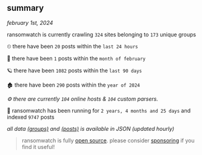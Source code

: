 
## summary
_february 1st, 2024_

ransomwatch is currently crawling `324` sites belonging to `173` unique groups

⏲ there have been `20` posts within the `last 24 hours`

🦈 there have been `1` posts within the `month of february`

🪐 there have been `1082` posts within the `last 90 days`

🏚 there have been `290` posts within the `year of 2024`

_⚙️ there are currently `104` online hosts & `104` custom parsers._

🦕 ransomwatch has been running for `2 years, 4 months and 25 days` and indexed `9747` posts

_all data  [(groups)](http://ransomwhat.telemetry.ltd/groups) and [(posts)](http://ransomwhat.telemetry.ltd/posts) is available in JSON (updated hourly)_

> ransomwatch is fully [open source](https://github.com/joshhighet/ransomwatch#ransomwatch--). please consider [sponsoring](https://github.com/sponsors/joshhighet) if you find it useful!
